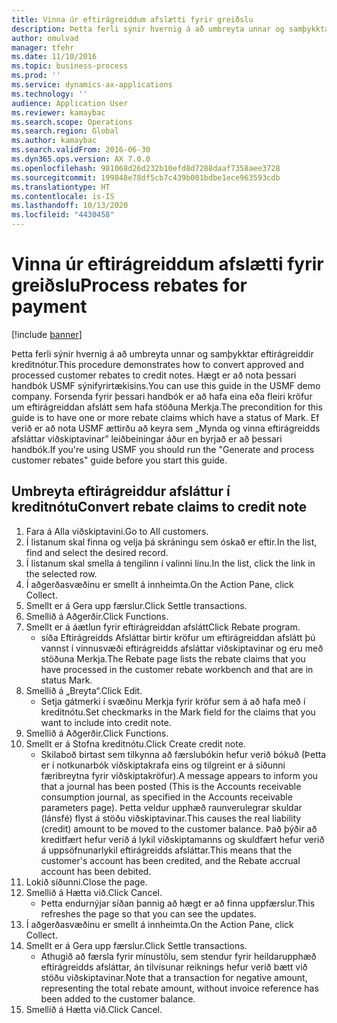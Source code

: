 ```yaml
---
title: Vinna úr eftirágreiddum afslætti fyrir greiðslu
description: Þetta ferli sýnir hvernig á að umbreyta unnar og samþykktar eftirágreiddir kreditnótur.
author: omulvad
manager: tfehr
ms.date: 11/10/2016
ms.topic: business-process
ms.prod: ''
ms.service: dynamics-ax-applications
ms.technology: ''
audience: Application User
ms.reviewer: kamaybac
ms.search.scope: Operations
ms.search.region: Global
ms.author: kamaybac
ms.search.validFrom: 2016-06-30
ms.dyn365.ops.version: AX 7.0.0
ms.openlocfilehash: 981068d26d232b10efd8d7288daaf7358aee3728
ms.sourcegitcommit: 199848e78df5cb7c439b001bdbe1ece963593cdb
ms.translationtype: HT
ms.contentlocale: is-IS
ms.lasthandoff: 10/13/2020
ms.locfileid: "4430458"
---
```

# <a name="process-rebates-for-payment"></a><span data-ttu-id="c4015-103">Vinna úr eftirágreiddum afslætti fyrir greiðslu</span><span class="sxs-lookup"><span data-stu-id="c4015-103">Process rebates for payment</span></span>

[!include [banner](../../includes/banner.md)]

<span data-ttu-id="c4015-104">Þetta ferli sýnir hvernig á að umbreyta unnar og samþykktar eftirágreiddir kreditnótur.</span><span class="sxs-lookup"><span data-stu-id="c4015-104">This procedure demonstrates how to convert approved and processed customer rebates to credit notes.</span></span> <span data-ttu-id="c4015-105">Hægt er að nota þessari handbók USMF sýnifyrirtækisins.</span><span class="sxs-lookup"><span data-stu-id="c4015-105">You can use this guide in the USMF demo company.</span></span> <span data-ttu-id="c4015-106">Forsenda fyrir þessari handbók er að hafa eina eða fleiri kröfur um eftirágreiddan afslátt sem hafa stöðuna Merkja.</span><span class="sxs-lookup"><span data-stu-id="c4015-106">The precondition for this guide is to have one or more rebate claims which have a status of Mark.</span></span> <span data-ttu-id="c4015-107">Ef verið er að nota USMF ættirðu að keyra sem „Mynda og vinna eftirágreidds afsláttar viðskiptavinar” leiðbeiningar áður en byrjað er að þessari handbók.</span><span class="sxs-lookup"><span data-stu-id="c4015-107">If you're using USMF you should run the "Generate and process customer rebates" guide before you start this guide.</span></span>


## <a name="convert-rebate-claims-to-credit-note"></a><span data-ttu-id="c4015-108">Umbreyta eftirágreiddur afsláttur í kreditnótu</span><span class="sxs-lookup"><span data-stu-id="c4015-108">Convert rebate claims to credit note</span></span>
1. <span data-ttu-id="c4015-109">Fara á Alla viðskiptavini.</span><span class="sxs-lookup"><span data-stu-id="c4015-109">Go to All customers.</span></span>
2. <span data-ttu-id="c4015-110">Í listanum skal finna og velja þá skráningu sem óskað er eftir.</span><span class="sxs-lookup"><span data-stu-id="c4015-110">In the list, find and select the desired record.</span></span>
3. <span data-ttu-id="c4015-111">Í listanum skal smella á tengilinn í valinni línu.</span><span class="sxs-lookup"><span data-stu-id="c4015-111">In the list, click the link in the selected row.</span></span>
4. <span data-ttu-id="c4015-112">Í aðgerðasvæðinu er smellt á innheimta.</span><span class="sxs-lookup"><span data-stu-id="c4015-112">On the Action Pane, click Collect.</span></span>
5. <span data-ttu-id="c4015-113">Smellt er á Gera upp færslur.</span><span class="sxs-lookup"><span data-stu-id="c4015-113">Click Settle transactions.</span></span>
6. <span data-ttu-id="c4015-114">Smellið á Aðgerðir.</span><span class="sxs-lookup"><span data-stu-id="c4015-114">Click Functions.</span></span>
7. <span data-ttu-id="c4015-115">Smellt er á áætlun fyrir eftirágreiddan afslátt</span><span class="sxs-lookup"><span data-stu-id="c4015-115">Click Rebate program.</span></span>
    * <span data-ttu-id="c4015-116">síða Eftirágreidds Afsláttar birtir kröfur um eftirágreiddan afslátt þú vannst í vinnusvæði eftirágreidds afsláttar viðskiptavinar og eru með stöðuna Merkja.</span><span class="sxs-lookup"><span data-stu-id="c4015-116">The Rebate page lists the rebate claims that you have processed in the customer rebate workbench and that are in status Mark.</span></span>    
8. <span data-ttu-id="c4015-117">Smellið á „Breyta“.</span><span class="sxs-lookup"><span data-stu-id="c4015-117">Click Edit.</span></span>
    * <span data-ttu-id="c4015-118">Setja gátmerki í svæðinu Merkja fyrir kröfur sem á að hafa með í kreditnótu.</span><span class="sxs-lookup"><span data-stu-id="c4015-118">Set checkmarks in the Mark field for the claims that you want to include into credit note.</span></span>   
9. <span data-ttu-id="c4015-119">Smellið á Aðgerðir.</span><span class="sxs-lookup"><span data-stu-id="c4015-119">Click Functions.</span></span>
10. <span data-ttu-id="c4015-120">Smellt er á Stofna kreditnótu.</span><span class="sxs-lookup"><span data-stu-id="c4015-120">Click Create credit note.</span></span>
    * <span data-ttu-id="c4015-121">Skilaboð birtast sem tilkynna að færslubókin hefur verið bókuð (Þetta er í notkunarbók viðskiptakrafa eins og tilgreint er á síðunni færibreytna fyrir viðskiptakröfur).</span><span class="sxs-lookup"><span data-stu-id="c4015-121">A message appears to inform you that a journal has been posted (This is the Accounts receivable consumption journal, as specified in the Accounts receivable parameters page).</span></span> <span data-ttu-id="c4015-122">Þetta veldur upphæð raunverulegrar skuldar (lánsfé) flyst á stöðu viðskiptavinar.</span><span class="sxs-lookup"><span data-stu-id="c4015-122">This causes the real liability (credit) amount to be moved to the customer balance.</span></span> <span data-ttu-id="c4015-123">Það þýðir að kreditfært hefur verið á lykil viðskiptamanns og skuldfært hefur verið á uppsöfnunarlykil eftirágreidds afsláttar.</span><span class="sxs-lookup"><span data-stu-id="c4015-123">This means that the customer's account has been credited, and the Rebate accrual account has been debited.</span></span>  
11. <span data-ttu-id="c4015-124">Lokið síðunni.</span><span class="sxs-lookup"><span data-stu-id="c4015-124">Close the page.</span></span>
12. <span data-ttu-id="c4015-125">Smellið á Hætta við.</span><span class="sxs-lookup"><span data-stu-id="c4015-125">Click Cancel.</span></span>
    * <span data-ttu-id="c4015-126">Þetta endurnýjar síðan þannig að hægt er að finna uppfærslur.</span><span class="sxs-lookup"><span data-stu-id="c4015-126">This refreshes the page so that you can see the updates.</span></span>  
13. <span data-ttu-id="c4015-127">Í aðgerðasvæðinu er smellt á innheimta.</span><span class="sxs-lookup"><span data-stu-id="c4015-127">On the Action Pane, click Collect.</span></span>
14. <span data-ttu-id="c4015-128">Smellt er á Gera upp færslur.</span><span class="sxs-lookup"><span data-stu-id="c4015-128">Click Settle transactions.</span></span>
    * <span data-ttu-id="c4015-129">Athugið að færsla fyrir mínustölu, sem stendur fyrir heildarupphæð eftirágreidds afsláttar, án tilvísunar reiknings hefur verið bætt við stöðu viðskiptavinar.</span><span class="sxs-lookup"><span data-stu-id="c4015-129">Note that a transaction for negative amount, representing the total rebate amount, without invoice reference has been added to the customer balance.</span></span>   
15. <span data-ttu-id="c4015-130">Smellið á Hætta við.</span><span class="sxs-lookup"><span data-stu-id="c4015-130">Click Cancel.</span></span>

